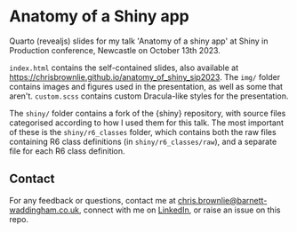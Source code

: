 # Anatomy of a Shiny app

Quarto (revealjs) slides for my talk 'Anatomy of a shiny app' at Shiny in Production conference, Newcastle on October 13th 2023.

`index.html` contains the self-contained slides, also available at https://chrisbrownlie.github.io/anatomy_of_shiny_sip2023.
The `img/` folder contains images and figures used in the presentation, as well as some that aren't.
`custom.scss` contains custom Dracula-like styles for the presentation.

The `shiny/` folder contains a fork of the {shiny} repository, with source files categorised according to how I used them for this talk. The most important of these is the `shiny/r6_classes` folder, which contains both the raw files containing R6 class definitions (in `shiny/r6_classes/raw`), and a separate file for each R6 class definition.

## Contact
For any feedback or questions, contact me at [chris.brownlie@barnett-waddingham.co.uk](mailto:chris.brownlie@barnett-waddingham.co.uk), connect with me on [LinkedIn](https://www.linkedin.com/in/cnbrownlie/), or raise an issue on this repo.
